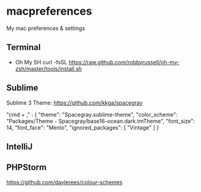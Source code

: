 # macpreferences
My mac preferences &amp; settings

## Terminal
- Oh My SH
curl -fsSL https://raw.github.com/robbyrussell/oh-my-zsh/master/tools/install.sh

## Sublime
Sublime 3 Theme:
https://github.com/kkga/spacegray

"cmd + ," :
{
	"theme": "Spacegray.sublime-theme",
	"color_scheme": "Packages/Theme - Spacegray/base16-ocean.dark.tmTheme",
	"font_size": 14,
	"font_face": "Menlo",
	"ignored_packages":
	[
		"Vintage"
	]
}

## IntelliJ


## PHPStorm
https://github.com/daylerees/colour-schemes
